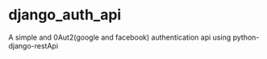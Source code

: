 # django_auth_api
  A simple and 0Aut2(google and facebook) authentication api using python-django-restApi
